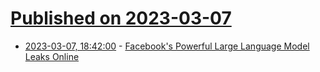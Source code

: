 # [Published on 2023-03-07](index.md)

* [2023-03-07, 18:42:00](https://tech.slashdot.org/story/23/03/07/1841256/facebooks-powerful-large-language-model-leaks-online?utm_source=rss1.0mainlinkanon&utm_medium=feed) - [Facebook's Powerful Large Language Model Leaks Online](https://tech.slashdot.org/story/23/03/07/1841256/facebooks-powerful-large-language-model-leaks-online?utm_source=rss1.0mainlinkanon&utm_medium=feed)
